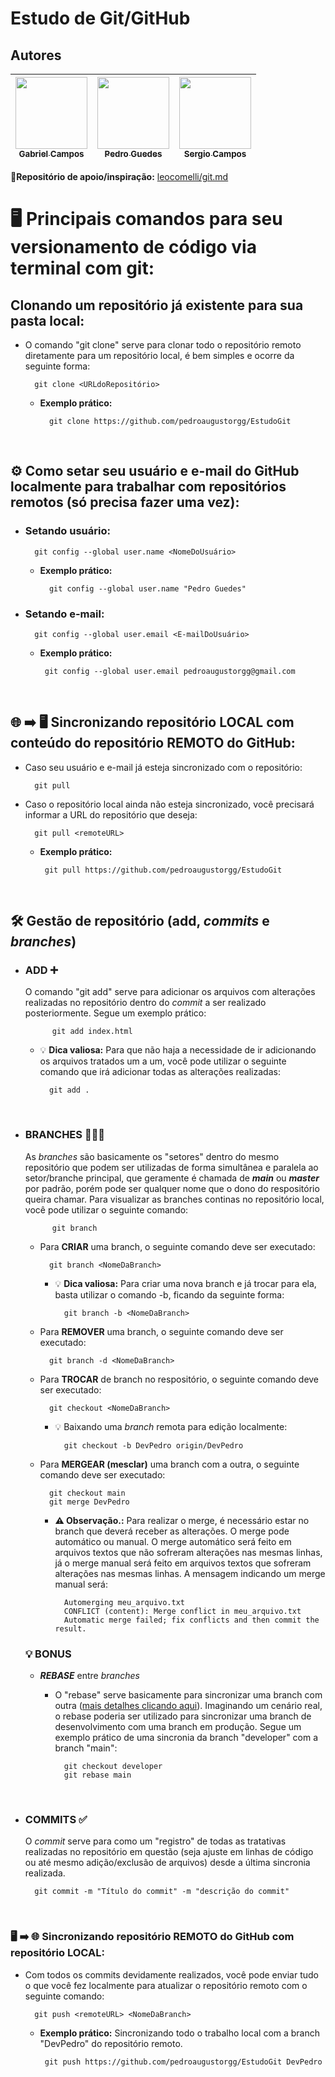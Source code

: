 # Estudo de Git/GitHub
## Autores

| [<img loading="lazy" src="https://avatars.githubusercontent.com/u/165854883?v=4" width=115><br><sub>Gabriel Campos</sub>](https://github.com/Super-Link) |  [<img loading="lazy" src="https://avatars.githubusercontent.com/u/80770771? v=4" width=115><br><sub>Pedro Guedes</sub>](https://github.com/pedroaugustorgg) |  [<img loading="lazy" src="https://avatars.githubusercontent.com/u/93458723?v=4" width=115><br><sub>Sergio Campos</sub>](https://github.com/camposcomunicacao) |
| :---: | :---: | :---: |

📗**Repositório de apoio/inspiração:** [leocomelli/git.md](https://gist.github.com/leocomelli/2545add34e4fec21ec16)

# 🖥️ Principais comandos para seu versionamento de código via terminal com git:

## Clonando um repositório já existente para sua pasta local:
- O comando "git clone" serve para clonar todo o repositório remoto diretamente para um repositório local, é bem simples e ocorre da seguinte forma:
        
        git clone <URLdoRepositório>
    
    - **Exemplo prático:** 

            git clone https://github.com/pedroaugustorgg/EstudoGit

<br/> 

## ⚙️ Como setar seu usuário e e-mail do GitHub localmente para trabalhar com repositórios remotos (só precisa fazer uma vez):
- ### Setando usuário:

        git config --global user.name <NomeDoUsuário>

    - **Exemplo prático:**

            git config --global user.name "Pedro Guedes"

- ### Setando e-mail:

        git config --global user.email <E-mailDoUsuário>

    -  **Exemplo prático:**

            git config --global user.email pedroaugustorgg@gmail.com

<br/>

## 🌐 ➡️ 🖥️ Sincronizando repositório LOCAL com conteúdo do repositório REMOTO do GitHub:
- Caso seu usuário e e-mail já esteja sincronizado com o repositório:
        
        git pull

- Caso o repositório local ainda não esteja sincronizado, você precisará informar a URL do repositório que deseja:

        git pull <remoteURL>

    -  **Exemplo prático:**
    
            git pull https://github.com/pedroaugustorgg/EstudoGit

<br/>

## 🛠️ Gestão de repositório (add, *commits* e *branches*)
- ### ADD ➕
    O comando "git add" serve para adicionar os arquivos com alterações realizadas no repositório dentro do *commit* a ser realizado posteriormente. Segue um exemplo prático:

            git add index.html

    - 💡 **Dica valiosa:** Para que não haja a necessidade de ir adicionando os arquivos tratados um a um, você pode utilizar o seguinte comando que irá adicionar todas as alterações realizadas:

            git add .

<br/>

- ### BRANCHES 🧑‍🧒‍🧒
    As *branches* são basicamente os "setores" dentro do mesmo repositório que podem ser utilizadas de forma simultânea e paralela ao setor/branche principal, que geramente é chamada de ***main*** ou ***master*** por padrão, porém pode ser qualquer nome que o dono do respositório queira chamar. Para visualizar as branches continas no repositório local, você pode utilizar o seguinte comando:
            
            git branch

    - Para **CRIAR** uma branch, o seguinte comando deve ser executado:

            git branch <NomeDaBranch>
        - 💡 **Dica valiosa:** Para criar uma nova branch e já trocar para ela, basta utilizar o comando -b, ficando da seguinte forma:

                git branch -b <NomeDaBranch>

    - Para **REMOVER** uma branch, o seguinte comando deve ser executado:

            git branch -d <NomeDaBranch>

    - Para **TROCAR** de branch no respositório, o seguinte comando deve ser executado:

            git checkout <NomeDaBranch>

        - 💡 Baixando uma *branch* remota para edição localmente:

                git checkout -b DevPedro origin/DevPedro

    - Para **MERGEAR (mesclar)** uma branch com a outra, o seguinte comando deve ser executado:
            
            git checkout main
            git merge DevPedro
        - **⚠️ Observação.:** Para realizar o merge, é necessário estar no branch que deverá receber as alterações. O merge pode automático ou manual. O merge automático será feito em arquivos textos que não sofreram alterações nas mesmas linhas, já o merge manual será feito em arquivos textos que sofreram alterações nas mesmas linhas. A mensagem indicando um merge manual será:

                Automerging meu_arquivo.txt
                CONFLICT (content): Merge conflict in meu_arquivo.txt
                Automatic merge failed; fix conflicts and then commit the result.

    ### 💡 BONUS
    - ***REBASE*** entre *branches*
        - O "rebase" serve basicamente para sincronizar uma branch com outra ([mais detalhes clicando aqui](https://git-scm.com/book/en/v2/Git-Branching-Rebasing)). Imaginando um cenário real, o rebase poderia ser utilizado para sincronizar uma branch de desenvolvimento com uma branch em produção. Segue um exemplo prático de uma sincronia da branch "developer" com a branch "main":

                git checkout developer
                git rebase main

<br/>

- ### COMMITS ✅
    O *commit* serve para como um "registro" de todas as tratativas realizadas no repositório em questão (seja ajuste em linhas de código ou até mesmo adição/exclusão de arquivos) desde a última sincronia realizada.

        git commit -m "Título do commit" -m "descrição do commit"

<br/>

### 🖥️ ➡️ 🌐 Sincronizando repositório REMOTO do GitHub com repositório LOCAL:
- Com todos os commits devidamente realizados, você pode enviar tudo o que você fez localmente para atualizar o repositório remoto com o seguinte comando:
    
        git push <remoteURL> <NomeDaBranch>

    -  **Exemplo prático:** Sincronizando todo o trabalho local com a branch "DevPedro" do repositório remoto.
    
            git push https://github.com/pedroaugustorgg/EstudoGit DevPedro

<br/>